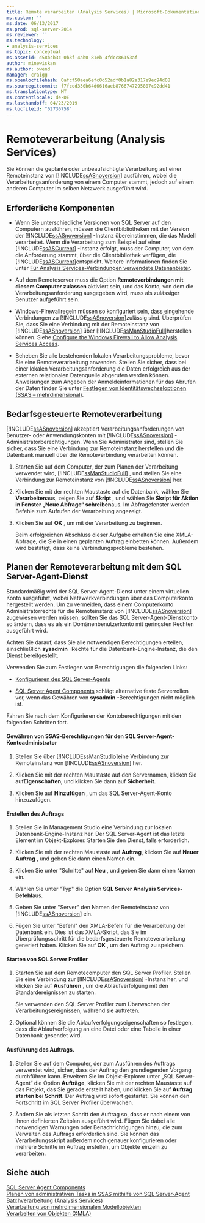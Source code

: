 ```yaml
---
title: Remote verarbeiten (Analysis Services) | Microsoft-Dokumentation
ms.custom: ''
ms.date: 06/13/2017
ms.prod: sql-server-2014
ms.reviewer: ''
ms.technology:
- analysis-services
ms.topic: conceptual
ms.assetid: d58bcb3c-0b3f-4ab0-81eb-4fdcc86153af
author: minewiskan
ms.author: owend
manager: craigg
ms.openlocfilehash: 0afcf50aea6efc0d52adf0b1a82a317e9ec94d08
ms.sourcegitcommit: f7fced330b64d6616aeb8766747295807c92dd41
ms.translationtype: MT
ms.contentlocale: de-DE
ms.lasthandoff: 04/23/2019
ms.locfileid: "62736758"
---
```

# <a name="remote-processing-analysis-services"></a>Remoteverarbeitung (Analysis Services)
  Sie können die geplante oder unbeaufsichtigte Verarbeitung auf einer Remoteinstanz von [!INCLUDE[ssASnoversion](../../includes/ssasnoversion-md.md)] ausführen, wobei die Verarbeitungsanforderung von einem Computer stammt, jedoch auf einem anderen Computer im selben Netzwerk ausgeführt wird.  
  
## <a name="prerequisites"></a>Erforderliche Komponenten  
  
-   Wenn Sie unterschiedliche Versionen von SQL Server auf den Computern ausführen, müssen die Clientbibliotheken mit der Version der [!INCLUDE[ssASnoversion](../../includes/ssasnoversion-md.md)] -Instanz übereinstimmen, die das Modell verarbeitet. Wenn die Verarbeitung zum Beispiel auf einer [!INCLUDE[ssASCurrent](../../includes/ssascurrent-md.md)] -Instanz erfolgt, muss der Computer, von dem die Anforderung stammt, über die Clientbibliothek verfügen, die [!INCLUDE[ssASCurrent](../../includes/ssascurrent-md.md)]entspricht. Weitere Informationen finden Sie unter [Für Analysis Services-Verbindungen verwendete Datenanbieter](../instances/data-providers-used-for-analysis-services-connections.md).  
  
-   Auf dem Remoteserver muss die Option **Remoteverbindungen mit diesem Computer zulassen** aktiviert sein, und das Konto, von dem die Verarbeitungsanforderung ausgegeben wird, muss als zulässiger Benutzer aufgeführt sein.  
  
-   Windows-Firewallregeln müssen so konfiguriert sein, dass eingehende Verbindungen zu [!INCLUDE[ssASnoversion](../../includes/ssasnoversion-md.md)]zulässig sind. Überprüfen Sie, dass Sie eine Verbindung mit der Remoteinstanz von [!INCLUDE[ssASnoversion](../../includes/ssasnoversion-md.md)] über [!INCLUDE[ssManStudioFull](../../includes/ssmanstudiofull-md.md)]herstellen können. Siehe [Configure the Windows Firewall to Allow Analysis Services Access](../instances/configure-the-windows-firewall-to-allow-analysis-services-access.md).  
  
-   Beheben Sie alle bestehenden lokalen Verarbeitungsprobleme, bevor Sie eine Remoteverarbeitung anwenden. Stellen Sie sicher, dass bei einer lokalen Verarbeitungsanforderung die Daten erfolgreich aus der externen relationalen Datenquelle abgerufen werden können. Anweisungen zum Angeben der Anmeldeinformationen für das Abrufen der Daten finden Sie unter [Festlegen von Identitätswechseloptionen &#40;SSAS – mehrdimensional&#41;](set-impersonation-options-ssas-multidimensional.md).  
  
## <a name="on-demand-remote-processing"></a>Bedarfsgesteuerte Remoteverarbeitung  
 [!INCLUDE[ssASnoversion](../../includes/ssasnoversion-md.md)] akzeptiert Verarbeitungsanforderungen von Benutzer- oder Anwendungskonten mit [!INCLUDE[ssASnoversion](../../includes/ssasnoversion-md.md)] -Administratorberechtigungen. Wenn Sie Administrator sind, stellen Sie sicher, dass Sie eine Verbindung zur Remoteinstanz herstellen und die Datenbank manuell über die Remoteverbindung verarbeiten können.  
  
1.  Starten Sie auf dem Computer, der zum Planen der Verarbeitung verwendet wird, [!INCLUDE[ssManStudioFull](../../includes/ssmanstudiofull-md.md)] , und stellen Sie eine Verbindung zur Remoteinstanz von [!INCLUDE[ssASnoversion](../../includes/ssasnoversion-md.md)] her.  
  
2.  Klicken Sie mit der rechten Maustaste auf die Datenbank, wählen Sie **Verarbeiten**aus, zeigen Sie auf **Skript** , und wählen Sie **Skript für Aktion in Fenster „Neue Abfrage“ schreiben**aus. Im Abfragefenster werden Befehle zum Aufrufen der Verarbeitung angezeigt.  
  
3.  Klicken Sie auf **OK** , um mit der Verarbeitung zu beginnen.  
  
     Beim erfolgreichen Abschluss dieser Aufgabe erhalten Sie eine XMLA-Abfrage, die Sie in einen geplanten Auftrag einbetten können. Außerdem wird bestätigt, dass keine Verbindungsprobleme bestehen.  
  
## <a name="schedule-remote-processing-using-sql-server-agent-service"></a>Planen der Remoteverarbeitung mit dem SQL Server-Agent-Dienst  
 Standardmäßig wird der SQL Server-Agent-Dienst unter einem virtuellen Konto ausgeführt, wobei Netzwerkverbindungen über das Computerkonto hergestellt werden. Um zu vermeiden, dass einem Computerkonto Administratorrechte für die Remoteinstanz von [!INCLUDE[ssASnoversion](../../includes/ssasnoversion-md.md)] zugewiesen werden müssen, sollten Sie das SQL Server-Agent-Dienstkonto so ändern, dass es als ein Domänenbenutzerkonto mit geringsten Rechten ausgeführt wird.  
  
 Achten Sie darauf, dass Sie alle notwendigen Berechtigungen erteilen, einschließlich **sysadmin** -Rechte für die Datenbank-Engine-Instanz, die den Dienst bereitgestellt.  
  
 Verwenden Sie zum Festlegen von Berechtigungen die folgenden Links:  
  
-   [Konfigurieren des SQL Server-Agents](../../ssms/agent/configure-sql-server-agent.md)  
  
-   [SQL Server Agent Components](../../ssms/agent/sql-server-agent.md#Components) schlägt alternative feste Serverrollen vor, wenn das Gewähren von **sysadmin** -Berechtigungen nicht möglich ist.  
  
 Fahren Sie nach dem Konfigurieren der Kontoberechtigungen mit den folgenden Schritten fort.  
  
#### <a name="grant-the-sql-server-agent-account-administrator-permission-on-ssas"></a>Gewähren von SSAS-Berechtigungen für den SQL Server-Agent-Kontoadministrator  
  
1.  Stellen Sie über [!INCLUDE[ssManStudio](../../includes/ssmanstudio-md.md)]eine Verbindung zur Remoteinstanz von [!INCLUDE[ssASnoversion](../../includes/ssasnoversion-md.md)] her.  
  
2.  Klicken Sie mit der rechten Maustaste auf den Servernamen, klicken Sie auf**Eigenschaften**, und klicken Sie dann auf **Sicherheit**.  
  
3.  Klicken Sie auf **Hinzufügen** , um das SQL Server-Agent-Konto hinzuzufügen.  
  
#### <a name="create-the-job"></a>Erstellen des Auftrags  
  
1.  Stellen Sie in Management Studio eine Verbindung zur lokalen Datenbank-Engine-Instanz her. Der SQL Server-Agent ist das letzte Element im Objekt-Explorer. Starten Sie den Dienst, falls erforderlich.  
  
2.  Klicken Sie mit der rechten Maustaste auf **Auftrag**, klicken Sie auf **Neuer Auftrag** , und geben Sie dann einen Namen ein.  
  
3.  Klicken Sie unter "Schritte" auf **Neu** , und geben Sie dann einen Namen ein.  
  
4.  Wählen Sie unter "Typ" die Option **SQL Server Analysis Services-Befehl**aus.  
  
5.  Geben Sie unter "Server" den Namen der Remoteinstanz von [!INCLUDE[ssASnoversion](../../includes/ssasnoversion-md.md)] ein.  
  
6.  Fügen Sie unter "Befehl" den XMLA-Befehl für die Verarbeitung der Datenbank ein. Dies ist das XMLA-Skript, das Sie im Überprüfungsschritt für die bedarfsgesteuerte Remoteverarbeitung generiert haben. Klicken Sie auf **OK** , um den Auftrag zu speichern.  
  
#### <a name="start-sql-server-profiler"></a>Starten von SQL Server Profiler  
  
1.  Starten Sie auf dem Remotecomputer den SQL Server Profiler. Stellen Sie eine Verbindung zur [!INCLUDE[ssASnoversion](../../includes/ssasnoversion-md.md)] -Instanz her, und klicken Sie auf **Ausführen** , um die Ablaufverfolgung mit den Standardereignissen zu starten.  
  
     Sie verwenden den SQL Server Profiler zum Überwachen der Verarbeitungsereignissen, während sie auftreten.  
  
2.  Optional können Sie die Ablaufverfolgungseigenschaften so festlegen, dass die Ablaufverfolgung an eine Datei oder eine Tabelle in einer Datenbank gesendet wird.  
  
#### <a name="run-the-job"></a>Ausführung des Auftrags.  
  
1.  Stellen Sie auf dem Computer, der zum Ausführen des Auftrags verwendet wird, sicher, dass der Auftrag den grundlegenden Vorgang durchführen kann. Erweitern Sie im Objekt-Explorer unter „SQL Server-Agent“ die Option **Aufträge**, klicken Sie mit der rechten Maustaste auf das Projekt, das Sie gerade erstellt haben, und klicken Sie auf **Auftrag starten bei Schritt**. Der Auftrag wird sofort gestartet. Sie können den Fortschritt im SQL Server Profiler überwachen.  
  
2.  Ändern Sie als letzten Schritt den Auftrag so, dass er nach einem von Ihnen definierten Zeitplan ausgeführt wird. Fügen Sie dabei alle notwendigen Warnungen oder Benachrichtigungen hinzu, die zum Verwalten des Auftrags erforderlich sind. Sie können das Verarbeitungsskript außerdem noch genauer konfigurieren oder mehrere Schritte im Auftrag erstellen, um Objekte einzeln zu verarbeiten.  
  
## <a name="see-also"></a>Siehe auch  
 [SQL Server Agent Components](../../ssms/agent/sql-server-agent.md#Components)   
 [Planen von administrativen Tasks in SSAS mithilfe von SQL Server-Agent](../instances/schedule-ssas-administrative-tasks-with-sql-server-agent.md)   
 [Batchverarbeitung &#40;Analysis Services&#41;](batch-processing-analysis-services.md)   
 [Verarbeitung von mehrdimensionalen Modellobjekten](processing-a-multidimensional-model-analysis-services.md)   
 [Verarbeiten von Objekten &#40;XMLA&#41;](https://docs.microsoft.com/bi-reference/xmla/xml-elements-objects)  
  
  
